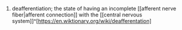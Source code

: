 1. deafferentiation; the state of having an incomplete [[afferent nerve fiber|afferent connection]] with the [[central nervous system]]^[https://en.wiktionary.org/wiki/deafferentation]